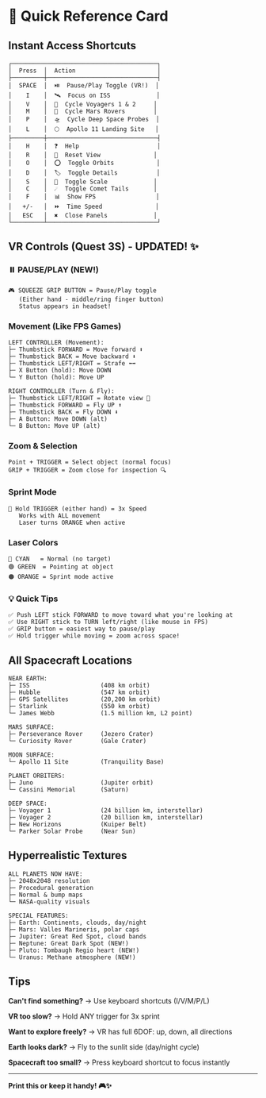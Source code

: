 # 🚀 Quick Reference Card

## Instant Access Shortcuts

```
┌─────────────────────────────────────────┐
│  Press  │  Action                       │
├─────────┼───────────────────────────────┤
│  SPACE  │  ⏯️  Pause/Play Toggle (VR!)  │
│    I    │  🛰️  Focus on ISS             │
│    V    │  🚀  Cycle Voyagers 1 & 2     │
│    M    │  🤖  Cycle Mars Rovers        │
│    P    │  🛸  Cycle Deep Space Probes  │
│    L    │  🌕  Apollo 11 Landing Site   │
├─────────┼───────────────────────────────┤
│    H    │  ❓  Help                      │
│    R    │  🔄  Reset View               │
│    O    │  ⭕  Toggle Orbits            │
│    D    │  🏷️  Toggle Details           │
│    S    │  📏  Toggle Scale             │
│    C    │  ☄️  Toggle Comet Tails       │
│    F    │  📊  Show FPS                 │
│   +/-   │  ⏩  Time Speed               │
│   ESC   │  ✖️  Close Panels             │
└─────────┴───────────────────────────────┘
```

## VR Controls (Quest 3S) - UPDATED! ✨

### ⏸️ PAUSE/PLAY (NEW!)
```
🎮 SQUEEZE GRIP BUTTON = Pause/Play toggle
   (Either hand - middle/ring finger button)
   Status appears in headset!
```

### Movement (Like FPS Games)
```
LEFT CONTROLLER (Movement):
├─ Thumbstick FORWARD = Move forward ⬆️
├─ Thumbstick BACK = Move backward ⬇️
├─ Thumbstick LEFT/RIGHT = Strafe ⬅️➡️
├─ X Button (hold): Move DOWN
└─ Y Button (hold): Move UP

RIGHT CONTROLLER (Turn & Fly):
├─ Thumbstick LEFT/RIGHT = Rotate view 🔄
├─ Thumbstick FORWARD = Fly UP ⬆️
├─ Thumbstick BACK = Fly DOWN ⬇️
├─ A Button: Move DOWN (alt)
└─ B Button: Move UP (alt)
```

### Zoom & Selection
```
Point + TRIGGER = Select object (normal focus)
GRIP + TRIGGER = Zoom close for inspection 🔍
```

### Sprint Mode
```
🚀 Hold TRIGGER (either hand) = 3x Speed
   Works with ALL movement
   Laser turns ORANGE when active
```

### Laser Colors
```
🔵 CYAN   = Normal (no target)
🟢 GREEN  = Pointing at object
🟠 ORANGE = Sprint mode active
```

### 💡 Quick Tips
```
✅ Push LEFT stick FORWARD to move toward what you're looking at
✅ Use RIGHT stick to TURN left/right (like mouse in FPS)
✅ GRIP button = easiest way to pause/play
✅ Hold trigger while moving = zoom across space!
```

## All Spacecraft Locations

```
NEAR EARTH:
├─ ISS                    (408 km orbit)
├─ Hubble                 (547 km orbit)
├─ GPS Satellites         (20,200 km orbit)
├─ Starlink               (550 km orbit)
└─ James Webb             (1.5 million km, L2 point)

MARS SURFACE:
├─ Perseverance Rover     (Jezero Crater)
└─ Curiosity Rover        (Gale Crater)

MOON SURFACE:
└─ Apollo 11 Site         (Tranquility Base)

PLANET ORBITERS:
├─ Juno                   (Jupiter orbit)
└─ Cassini Memorial       (Saturn)

DEEP SPACE:
├─ Voyager 1              (24 billion km, interstellar)
├─ Voyager 2              (20 billion km, interstellar)
├─ New Horizons           (Kuiper Belt)
└─ Parker Solar Probe     (Near Sun)
```

## Hyperrealistic Textures

```
ALL PLANETS NOW HAVE:
├─ 2048x2048 resolution
├─ Procedural generation
├─ Normal & bump maps
└─ NASA-quality visuals

SPECIAL FEATURES:
├─ Earth: Continents, clouds, day/night
├─ Mars: Valles Marineris, polar caps
├─ Jupiter: Great Red Spot, cloud bands
├─ Neptune: Great Dark Spot (NEW!)
├─ Pluto: Tombaugh Regio heart (NEW!)
└─ Uranus: Methane atmosphere (NEW!)
```

## Tips

**Can't find something?**
→ Use keyboard shortcuts (I/V/M/P/L)

**VR too slow?**
→ Hold ANY trigger for 3x sprint

**Want to explore freely?**
→ VR has full 6DOF: up, down, all directions

**Earth looks dark?**
→ Fly to the sunlit side (day/night cycle)

**Spacecraft too small?**
→ Press keyboard shortcut to focus instantly

---

**Print this or keep it handy! 🎮✨**
